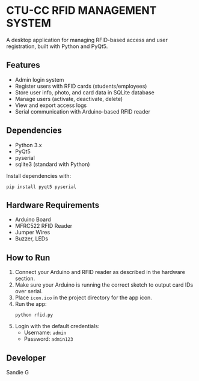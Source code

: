 # CTU-CC RFID MANAGEMENT SYSTEM

A desktop application for managing RFID-based access and user registration, built with Python and PyQt5.

## Features
- Admin login system
- Register users with RFID cards (students/employees)
- Store user info, photo, and card data in SQLite database
- Manage users (activate, deactivate, delete)
- View and export access logs
- Serial communication with Arduino-based RFID reader

## Dependencies
- Python 3.x
- PyQt5
- pyserial
- sqlite3 (standard with Python)

Install dependencies with:
```
pip install pyqt5 pyserial
```

## Hardware Requirements
- Arduino Board
- MFRC522 RFID Reader
- Jumper Wires
- Buzzer, LEDs

## How to Run
1. Connect your Arduino and RFID reader as described in the hardware section.
2. Make sure your Arduino is running the correct sketch to output card IDs over serial.
3. Place `icon.ico` in the project directory for the app icon.
4. Run the app:
   ```
   python rfid.py
   ```
5. Login with the default credentials:
   - Username: `admin`
   - Password: `admin123`

## Developer
Sandie G

